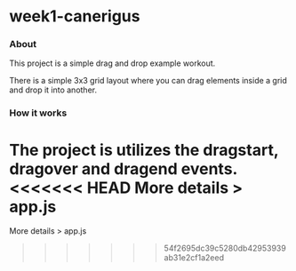 # week1-canerigus

### About
This project is a simple drag and drop example workout. 

There is a simple 3x3 grid layout where you can drag elements inside a grid and drop it into another.

### How it works

The project is utilizes the dragstart, dragover and dragend events.
<<<<<<< HEAD
More details > app.js
=======
More details > app.js
>>>>>>> 54f2695dc39c5280db42953939ab31e2cf1a2eed
